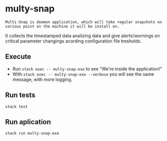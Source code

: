 # multy-snap
    
    Multi-Snap is deamon application, which will take regular snapshots on various point on the machine it will be install on.
  It collects the timestamped data analizing data and give alerts/wornings on critical parameter changings 
  acording configuration file tresholds.   

## Execute  

* Run `stack exec -- multy-snap-exe` to see "We're inside the application!"
* With `stack exec -- multy-snap-exe --verbose` you will see the same message, with more logging.

## Run tests

`stack test`

## Run aplication 
`stack run multy-snap-exe`
